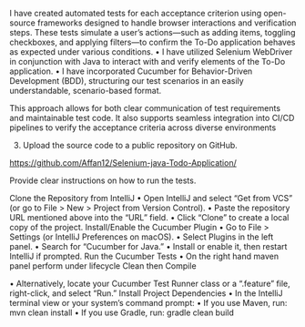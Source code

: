 
I have created automated tests for each acceptance criterion using open-source frameworks designed to handle browser interactions and verification steps. These tests simulate a user’s actions—such as adding items, toggling checkboxes, and applying filters—to confirm the To-Do application behaves as expected under various conditions.
• I have utilized Selenium WebDriver in conjunction with Java to interact with and verify elements of the To-Do application.
• I have incorporated Cucumber for Behavior-Driven Development (BDD), structuring our test scenarios in an easily understandable, scenario-based format.

This approach allows for both clear communication of test requirements and maintainable test code. It also supports seamless integration into CI/CD pipelines to verify the acceptance criteria across diverse environments



3.	Upload the source code to a public repository on GitHub.

https://github.com/Affan12/Selenium-java-Todo-Application/


Provide clear instructions on how to run the tests.	

Clone the Repository from IntelliJ
• Open IntelliJ and select “Get from VCS” (or go to File > New > Project from Version Control).
• Paste the repository URL mentioned above into the “URL” field.
• Click “Clone” to create a local copy of the project.
Install/Enable the Cucumber Plugin
• Go to File > Settings (or IntelliJ Preferences on macOS).
• Select Plugins in the left panel.
• Search for “Cucumber for Java.”
• Install or enable it, then restart IntelliJ if prompted.
Run the Cucumber Tests
• On the right hand maven panel perform under lifecycle Clean then Compile

 


• Alternatively, locate your Cucumber Test Runner class or a “.feature” file, right-click, and select “Run.”
Install Project Dependencies
• In the IntelliJ terminal view or your system’s command prompt:
• If you use Maven, run: mvn clean install
• If you use Gradle, run: gradle clean build


